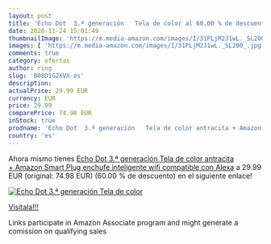 ```yaml
---
layout: post
title: 'Echo Dot  3.ª generación   Tela de color al 60.00 % de descuento'
date: 2020-11-24 15:01:49
thumbnailImage: 'https://m.media-amazon.com/images/I/31PLjM2J1wL._SL200_.jpg'
images: [ 'https://m.media-amazon.com/images/I/31PLjM2J1wL._SL200_.jpg' ]
comments: true
category: ofertas
author: ring
slug: 'B08D1G2XVX-es'
description:
actualPrice: 29.99 EUR
currency: EUR
price: 29.99
comparePrice: 74.98 EUR
inStock: true
prodname: 'Echo Dot  3.ª generación   Tela de color antracita + Amazon Smart Plug  enchufe inteligente wifi   compatible con Alexa'
country: 'es'
---
```


Ahora mismo tienes [Echo Dot  3.ª generación   Tela de color antracita + Amazon Smart Plug  enchufe inteligente wifi   compatible con Alexa](https://www.amazon.es/dp/B08D1G2XVX/?tag=tolees-21) a 29.99 EUR (original: 74.98 EUR) (60.00 %  de descuento) en el siguiente enlace!

[![Echo Dot  3.ª generación   Tela de color](https://m.media-amazon.com/images/I/31PLjM2J1wL._SL200_.jpg)](https://www.amazon.es/dp/B08D1G2XVX/?tag=tolees-21)

[Visítala!!!](https://www.amazon.es/dp/B08D1G2XVX/?tag=tolees-21)

Links participate in Amazon Associate program and might generate a comission on qualifying sales
